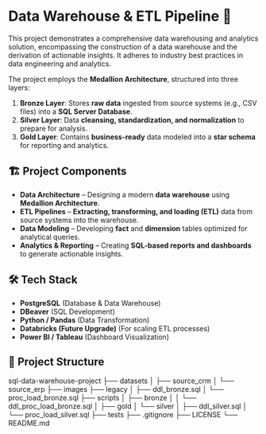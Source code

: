 # Data Warehouse & ETL Pipeline 🚀

This project demonstrates a comprehensive data warehousing and analytics solution, encompassing the construction of a data warehouse and the derivation of actionable insights. It adheres to industry best practices in data engineering and analytics.

The project employs the **Medallion Architecture**, structured into three layers:

1. **Bronze Layer**: Stores **raw data** ingested from source systems (e.g., CSV files) into a **SQL Server Database**.
2. **Silver Layer**: Data **cleansing, standardization, and normalization** to prepare for analysis.
3. **Gold Layer**: Contains **business-ready** data modeled into a **star schema** for reporting and analytics.

## 🏗️ Project Components

- **Data Architecture** – Designing a modern **data warehouse** using **Medallion Architecture**.  
- **ETL Pipelines** – **Extracting, transforming, and loading (ETL)** data from source systems into the warehouse.  
- **Data Modeling** – Developing **fact** and **dimension** tables optimized for analytical queries.  
- **Analytics & Reporting** – Creating **SQL-based reports and dashboards** to generate actionable insights.


## 🛠️ Tech Stack
- **PostgreSQL** (Database & Data Warehouse)
- **DBeaver** (SQL Development)
- **Python / Pandas** (Data Transformation)
- **Databricks (Future Upgrade)** (For scaling ETL processes)
- **Power BI / Tableau** (Dashboard Visualization)


## 📂 Project Structure
sql-data-warehouse-project
├── datasets
│   ├── source_crm
│   └── source_erp
├── images
├── legacy
│   ├── ddl_bronze.sql
│   └── proc_load_bronze.sql
├── scripts
│   ├── bronze
│   │   └── ddl_proc_load_bronze.sql
│   ├── gold
│   └── silver
│       ├── ddl_silver.sql
│       └── proc_load_silver.sql
├── tests
├── .gitignore
├── LICENSE
└── README.md
